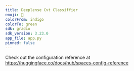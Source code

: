 ```yaml
---
title: Deeplense Cvt Classiffier
emoji: 🐢
colorFrom: indigo
colorTo: green
sdk: gradio
sdk_version: 3.23.0
app_file: app.py
pinned: false
---
```


Check out the configuration reference at https://huggingface.co/docs/hub/spaces-config-reference
